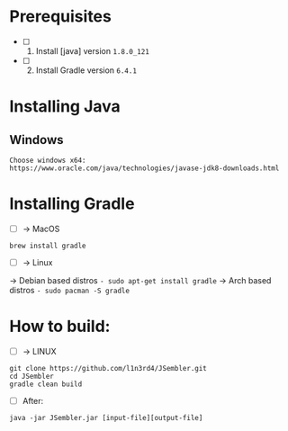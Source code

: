 # Prerequisites
- [ ] 1. Install [java] version `1.8.0_121`
- [ ] 2. Install Gradle version `6.4.1`

# Installing Java
## Windows
```
Choose windows x64: 
https://www.oracle.com/java/technologies/javase-jdk8-downloads.html
```

# Installing Gradle
- [ ] -> MacOS

```brew install gradle```
- [ ] -> Linux


-> Debian based distros
```- sudo apt-get install gradle```
-> Arch based distros
```- sudo pacman -S gradle```


# How to build:
- [ ] -> LINUX

```cd $WORKDIR
git clone https://github.com/l1n3rd4/JSembler.git
cd JSembler
gradle clean build
```
- [ ] After: 

```cd build/libs/ 
java -jar JSembler.jar [input-file][output-file]
```


